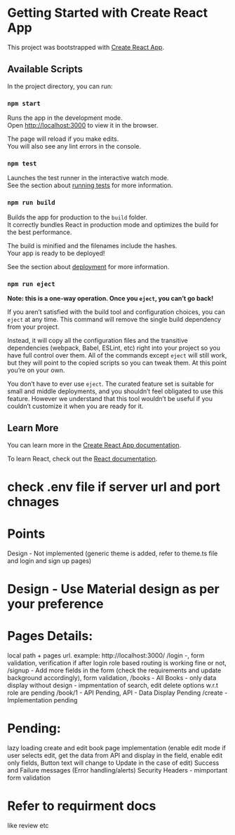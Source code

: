 # Getting Started with Create React App

This project was bootstrapped with [Create React App](https://github.com/facebook/create-react-app).

## Available Scripts

In the project directory, you can run:

### `npm start`

Runs the app in the development mode.\
Open [http://localhost:3000](http://localhost:3000) to view it in the browser.

The page will reload if you make edits.\
You will also see any lint errors in the console.

### `npm test`

Launches the test runner in the interactive watch mode.\
See the section about [running tests](https://facebook.github.io/create-react-app/docs/running-tests) for more information.

### `npm run build`

Builds the app for production to the `build` folder.\
It correctly bundles React in production mode and optimizes the build for the best performance.

The build is minified and the filenames include the hashes.\
Your app is ready to be deployed!

See the section about [deployment](https://facebook.github.io/create-react-app/docs/deployment) for more information.

### `npm run eject`

**Note: this is a one-way operation. Once you `eject`, you can’t go back!**

If you aren’t satisfied with the build tool and configuration choices, you can `eject` at any time. This command will remove the single build dependency from your project.

Instead, it will copy all the configuration files and the transitive dependencies (webpack, Babel, ESLint, etc) right into your project so you have full control over them. All of the commands except `eject` will still work, but they will point to the copied scripts so you can tweak them. At this point you’re on your own.

You don’t have to ever use `eject`. The curated feature set is suitable for small and middle deployments, and you shouldn’t feel obligated to use this feature. However we understand that this tool wouldn’t be useful if you couldn’t customize it when you are ready for it.

## Learn More

You can learn more in the [Create React App documentation](https://facebook.github.io/create-react-app/docs/getting-started).

To learn React, check out the [React documentation](https://reactjs.org/).

# check .env file if server url and port chnages

# Points
Design - Not implemented (generic theme is added, refer to theme.ts file and login and sign up pages)

# Design - Use Material design as per your preference


# Pages Details:
local path + pages url. example: http://localhost:3000/
/login -, form validation, verification if after login role based routing is working fine or not, 
/signup - Add more fields in the form (check the requirements and update background accordingly), form validation, 
/books - All Books - only data display without design - impmentation of search, edit delete options w.r.t role are pending
/book/1 - API Pending, API - Data Display Pending
/create - Implementation pending 

# Pending:
lazy loading
create and edit book page implementation (enable edit mode if user selects edit, get the data from API and display in the field, enable edit only fields, Button text will change to Update in the case of edit)
Success and Failure messages (Error handling/alerts)
Security Headers - mimportant
form validation


# Refer to requirment docs 
like review etc
